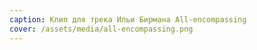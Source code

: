 ```yaml
---
caption: Клип для трека Ильи Бирмана All-encompassing
cover: /assets/media/all-encompassing.png
---
```



